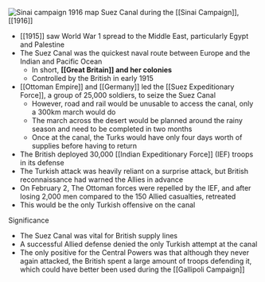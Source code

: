 
![Sinai campaign 1916 map](https://nzhistory.govt.nz/files/styles/fullsize/public/sinai-campaign-1000.jpg?itok=MH8jWpCE)
Suez Canal during the [[Sinai Campaign]], [[1916]]

- [[1915]] saw World War 1 spread to the Middle East, particularly Egypt and Palestine
- The Suez Canal was the quickest naval route between Europe and the Indian and Pacific Ocean
	- In short, **[[Great Britain]] and her colonies**
	- Controlled by the British in early 1915
- [[Ottoman Empire]] and [[Germany]] led the [[Suez Expeditionary Force]], a group of 25,000 soldiers, to seize the Suez Canal
	- However, road and rail would be unusable to access the canal, only a 300km march would do
	- The march across the desert would be planned around the rainy season and need to be completed in two months
	- Once at the canal, the Turks would have only four days worth of supplies before having to return
- The British deployed 30,000 [[Indian Expeditionary Force]] (IEF) troops in its defense
- The Turkish attack was heavily reliant on a surprise attack, but British reconnaissance had warned the Allies in advance
- On February 2, The Ottoman forces were repelled by the IEF, and after losing 2,000 men compared to the 150 Allied casualties, retreated
- This would be the only Turkish offensive on the canal

Significance
- The Suez Canal was vital for British supply lines
- A successful Allied defense denied the only Turkish attempt at the canal
- The only positive for the Central Powers was that although they never again attacked, the British spent a large amount of troops defending it, which could have better been used during the [[Gallipoli Campaign]]